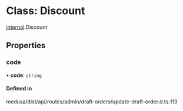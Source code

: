 # Class: Discount

[internal](../modules/internal-8.md).Discount

## Properties

### code

• **code**: `string`

#### Defined in

medusa/dist/api/routes/admin/draft-orders/update-draft-order.d.ts:113

